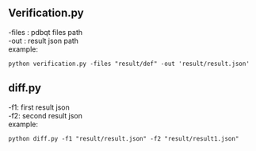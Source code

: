 ## Verification.py
-files : pdbqt files path \
-out : result json path \
example:
```shell
python verification.py -files "result/def" -out 'result/result.json'      
```
## diff.py
-f1: first result json \
-f2: second result json \
example:
```shell
python diff.py -f1 "result/result.json" -f2 "result/result1.json"  
```